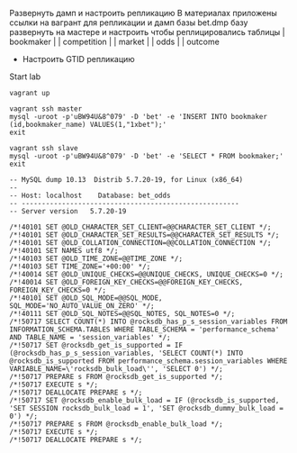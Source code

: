 
Pазвернуть дамп и настроить репликацию В материалах приложены ссылки на вагрант для репликации и дамп базы bet.dmp базу развернуть на мастере и настроить чтобы реплицировались таблицы | bookmaker | | competition | | market | | odds | | outcome

 - Настроить GTID репликацию

Start lab
~~~shell
vagrant up
~~~

~~~shell
vagrant ssh master
mysql -uroot -p'uBW94U&8^079' -D 'bet' -e 'INSERT INTO bookmaker (id,bookmaker_name) VALUES(1,"1xbet");'
exit

vagrant ssh slave
mysql -uroot -p'uBW94U&8^079' -D 'bet' -e 'SELECT * FROM bookmaker;'
exit
~~~
~~~shell
-- MySQL dump 10.13  Distrib 5.7.20-19, for Linux (x86_64)
--
-- Host: localhost    Database: bet_odds
-- ------------------------------------------------------
-- Server version	5.7.20-19

/*!40101 SET @OLD_CHARACTER_SET_CLIENT=@@CHARACTER_SET_CLIENT */;
/*!40101 SET @OLD_CHARACTER_SET_RESULTS=@@CHARACTER_SET_RESULTS */;
/*!40101 SET @OLD_COLLATION_CONNECTION=@@COLLATION_CONNECTION */;
/*!40101 SET NAMES utf8 */;
/*!40103 SET @OLD_TIME_ZONE=@@TIME_ZONE */;
/*!40103 SET TIME_ZONE='+00:00' */;
/*!40014 SET @OLD_UNIQUE_CHECKS=@@UNIQUE_CHECKS, UNIQUE_CHECKS=0 */;
/*!40014 SET @OLD_FOREIGN_KEY_CHECKS=@@FOREIGN_KEY_CHECKS, FOREIGN_KEY_CHECKS=0 */;
/*!40101 SET @OLD_SQL_MODE=@@SQL_MODE, SQL_MODE='NO_AUTO_VALUE_ON_ZERO' */;
/*!40111 SET @OLD_SQL_NOTES=@@SQL_NOTES, SQL_NOTES=0 */;
/*!50717 SELECT COUNT(*) INTO @rocksdb_has_p_s_session_variables FROM INFORMATION_SCHEMA.TABLES WHERE TABLE_SCHEMA = 'performance_schema' AND TABLE_NAME = 'session_variables' */;
/*!50717 SET @rocksdb_get_is_supported = IF (@rocksdb_has_p_s_session_variables, 'SELECT COUNT(*) INTO @rocksdb_is_supported FROM performance_schema.session_variables WHERE VARIABLE_NAME=\'rocksdb_bulk_load\'', 'SELECT 0') */;
/*!50717 PREPARE s FROM @rocksdb_get_is_supported */;
/*!50717 EXECUTE s */;
/*!50717 DEALLOCATE PREPARE s */;
/*!50717 SET @rocksdb_enable_bulk_load = IF (@rocksdb_is_supported, 'SET SESSION rocksdb_bulk_load = 1', 'SET @rocksdb_dummy_bulk_load = 0') */;
/*!50717 PREPARE s FROM @rocksdb_enable_bulk_load */;
/*!50717 EXECUTE s */;
/*!50717 DEALLOCATE PREPARE s */;
~~~